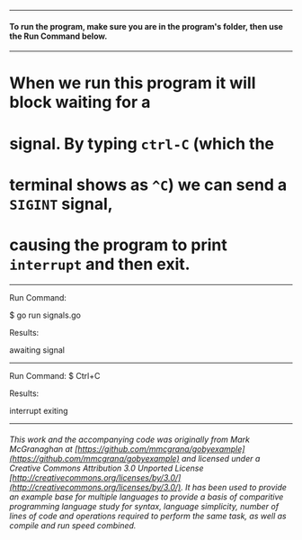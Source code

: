 
___
#### To run the program, make sure you are in the program's folder, then use the Run Command below.
___
# When we run this program it will block waiting for a
# signal. By typing `ctrl-C` (which the
# terminal shows as `^C`) we can send a `SIGINT` signal,
# causing the program to print `interrupt` and then exit.

___
Run Command:

$ go run signals.go


Results:

awaiting signal

___
Run Command:
$ Ctrl+C


Results:

interrupt
exiting

___

###### This work and the accompanying code was originally from Mark McGranaghan at [https://github.com/mmcgrana/gobyexample](https://github.com/mmcgrana/gobyexample) and licensed under a Creative Commons Attribution 3.0 Unported License [http://creativecommons.org/licenses/by/3.0/](http://creativecommons.org/licenses/by/3.0/). It has been used to provide an example base for multiple languages to provide a basis of comparitive programming language study for syntax, language simplicity, number of lines of code and operations required to perform the same task, as well as compile and run speed combined.